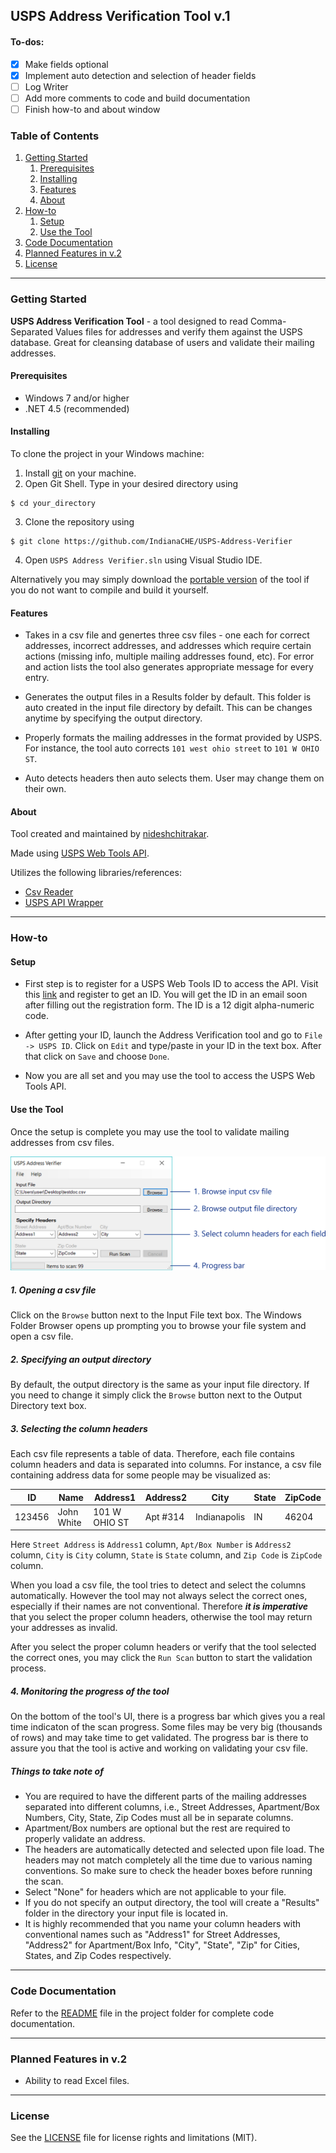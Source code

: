 
## USPS Address Verification Tool v.1

#### To-dos:

- [x] Make fields optional
- [x] Implement auto detection and selection of header fields
- [ ] Log Writer
- [ ] Add more comments to code and build documentation
- [ ] Finish how-to and about window

### Table of Contents

1. [Getting Started](#getting-started)
   1. [Prerequisites](#prerequisites)
   2. [Installing](#installing)
   3. [Features](#features)
   4. [About](#about)
2. [How-to](#how-to)
   1. [Setup](#setup)
   2. [Use the Tool](#use-the-tool)
3. [Code Documentation](#code-documentation)
4. [Planned Features in v.2](#planned-features)
5. [License](#license)

----

### Getting Started<a name="getting-started" />

**USPS Address Verification Tool** - a tool designed to read Comma-Separated Values files for addresses and verify them against the USPS database.
Great for cleansing database of users and validate their mailing addresses.

#### Prerequisites

- Windows 7 and/or higher
- .NET 4.5 (recommended)

#### Installing

To clone the project in your Windows machine:
1. Install [git](https://desktop.github.com/) on your machine.
2. Open Git Shell. Type in your desired directory using
```
$ cd your_directory
```
3. Clone the repository using
```
$ git clone https://github.com/IndianaCHE/USPS-Address-Verifier
```
4. Open `USPS Address Verifier.sln` using Visual Studio IDE.

Alternatively you may simply download the [portable version](USPS%20Address%20Verifier.exe) of the tool if you do not want to compile and build it yourself.

#### Features

- Takes in a csv file and genertes three csv files - one each for correct addresses, incorrect addresses, and addresses which require certain actions (missing info, multiple mailing addresses found, etc). For error and action lists the tool also generates appropriate message for every entry.

- Generates the output files in a Results folder by default. This folder is auto created in the input file directory by defailt. This can be changes anytime by specifying the output directory.

- Properly formats the mailing addresses in the format provided by USPS. For instance, the tool auto corrects `101 west ohio street` to `101 W OHIO ST`.

- Auto detects headers then auto selects them. User may change them on their own.

#### About

Tool created and maintained by [nideshchitrakar](https://github.com/nideshchitrakar).

Made using [USPS Web Tools API](https://www.usps.com/business/web-tools-apis/welcome.htm).

Utilizes the following libraries/references:
- [Csv Reader](https://www.codeproject.com/Articles/9258/A-Fast-CSV-Reader)
- [USPS API Wrapper](https://www.codeproject.com/Articles/16041/United-States-Postal-Service-USPS-Web-Tools-Wrappe)

----

### How-to

#### Setup

- First step is to register for a USPS Web Tools ID to access the API. Visit this [link](https://www.usps.com/business/web-tools-apis/welcome.htm)
and register to get an ID. You will get the ID in an email soon after filling out the registration form. The ID is a 12 digit alpha-numeric code.

- After getting your ID, launch the Address Verification tool and go to `File -> USPS ID`. Click on `Edit` and type/paste in your ID in the text box.
After that click on `Save` and choose `Done`.

- Now you are all set and you may use the tool to access the USPS Web Tools API.

#### Use the Tool<a name="use-the-tool" />

Once the setup is complete you may use the tool to validate mailing addresses from csv files.

![UI](Resources/UI.png "USPS Address Verification tool UI")

##### 1. Opening a csv file
Click on the `Browse` button next to the Input File text box. The Windows Folder Browser opens up prompting you to
browse your file system and open a csv file.

##### 2. Specifying an output directory
By default, the output directory is the same as your input file directory. If you need to change it simply click the
`Browse` button next to the Output Directory text box.

##### 3. Selecting the column headers
Each csv file represents a table of data. Therefore, each file contains column headers and data is separated into columns. For instance,
a csv file containing address data for some people may be visualized as:

ID     | Name      | Address1      | Address2 | City         | State | ZipCode
-------|-----------|---------------|----------|--------------|-------|---------
123456 |John White | 101 W OHIO ST | Apt #314 | Indianapolis | IN    | 46204

Here `Street Address` is `Address1` column, `Apt/Box Number` is `Address2` column, `City` is `City` column, `State` is `State` column, and
`Zip Code` is `ZipCode` column.

When you load a csv file, the tool tries to detect and select the columns automatically. However the tool may not always select the correct ones,
especially if their names are not conventional. Therefore ***it is imperative*** that you select the proper column headers, otherwise the tool may
return your addresses as invalid.

After you select the proper column headers or verify that the tool selected the correct ones, you may click the `Run Scan` button to start the
validation process.

##### 4. Monitoring the progress of the tool
On the bottom of the tool's UI, there is a progress bar which gives you a real time indicaton of the scan progress. Some files may be very big (thousands of rows) and
may take time to get validated. The progress bar is there to assure you that the tool is active and working on validating your csv file.

##### Things to take note of
- You are required to have the different parts of the mailing addresses separated into different columns, i.e.,
Street Addresses, Apartment/Box Numbers, City, State, Zip Codes must all be in separate columns.
- Apartment/Box numbers are optional but the rest are required to properly validate an address.
- The headers are automatically detected and selected upon file load. The headers may not match completely all the time
due to various naming conventions. So make sure to check the header boxes before running the scan.
- Select "None" for headers which are not applicable to your file.
- If you do not specify an output directory, the tool will create a "Results" folder in the directory your input file is located in.
- It is highly recommended that you name your column headers with conventional names such as "Address1" for Street Addresses, "Address2" for Apartment/Box Info, "City", "State", "Zip" for Cities, States, and Zip Codes respectively.

----

### Code Documentation<a name="code-documentation" />

Refer to the [README](USPS%20Address%20Verifier/README.md) file in the project folder for complete code documentation.

----

### Planned Features in v.2<a name="planned-features" />

- Ability to read Excel files.

---

### License

See the [LICENSE](LICENSE.md) file for license rights and limitations (MIT).
